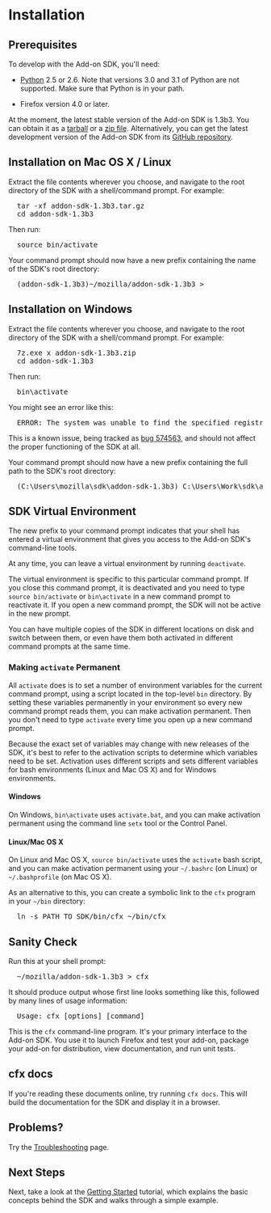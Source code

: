 # Installation #

## Prerequisites

To develop with the Add-on SDK, you'll need:

* [Python](http://www.python.org/) 2.5 or 2.6. Note that versions 3.0 and 3.1
  of Python are not supported. Make sure that Python is in your path.

* Firefox version 4.0 or later.

At the moment, the latest stable version of the Add-on SDK is 1.3b3.
You can obtain it as a
[tarball](https://ftp.mozilla.org/pub/mozilla.org/labs/jetpack/jetpack-sdk-latest.tar.gz)
or a [zip file](https://ftp.mozilla.org/pub/mozilla.org/labs/jetpack/jetpack-sdk-latest.zip).
Alternatively, you can get the latest development version of the
Add-on SDK from its [GitHub repository](https://github.com/mozilla/addon-sdk).

## Installation on Mac OS X / Linux ##

Extract the file contents wherever you choose, and navigate to the root
directory of the SDK with a shell/command prompt. For example:

<pre>
  tar -xf addon-sdk-1.3b3.tar.gz
  cd addon-sdk-1.3b3
</pre>

Then run:

<pre>
  source bin/activate
</pre>

Your command prompt should now have a new prefix containing the name of the
SDK's root directory:

<pre>
  (addon-sdk-1.3b3)~/mozilla/addon-sdk-1.3b3 >
</pre>

## Installation on Windows ##

Extract the file contents wherever you choose, and navigate to the root
directory of the SDK with a shell/command prompt. For example:

<pre>
  7z.exe x addon-sdk-1.3b3.zip
  cd addon-sdk-1.3b3
</pre>

Then run:

<pre>
  bin\activate
</pre>

You might see an error like this:

<pre>
  ERROR: The system was unable to find the specified registry key or value.
</pre>

This is a known issue, being tracked as
[bug 574563](https://bugzilla.mozilla.org/show_bug.cgi?id=574563), and should
not affect the proper functioning of the SDK at all.

Your command prompt should now have a new prefix containing the full path to
the SDK's root directory:

<pre>
  (C:\Users\mozilla\sdk\addon-sdk-1.3b3) C:\Users\Work\sdk\addon-sdk-1.3b3>
</pre>

## SDK Virtual Environment ##

The new prefix to your command prompt indicates that your shell has entered
a virtual environment that gives you access to the Add-on SDK's command-line
tools.

At any time, you can leave a virtual environment by running `deactivate`.

The virtual environment is specific to this particular command prompt. If you
close this command prompt, it is deactivated and you need to type
`source bin/activate` or `bin\activate` in a new command prompt to reactivate
it. If you open a new command prompt, the SDK will not be active in the new
prompt.

You can have multiple copies of the SDK in different locations on disk and
switch between them, or even have them both activated in different command
prompts at the same time.

### Making `activate` Permanent ###

All `activate` does is to set a number of environment variables for the
current command prompt, using a script located in the top-level `bin`
directory. By setting these variables permanently in your environment so
every new command prompt reads them, you can make activation permanent. Then
you don't need to type `activate` every time you open up a new command prompt.

Because the exact set of variables may change with new releases of the SDK,
it's best to refer to the activation scripts to determine which variables need
to be set. Activation uses different scripts and sets different variables for
bash environments (Linux and Mac OS X) and for Windows environments.

#### Windows ####

On Windows, `bin\activate` uses `activate.bat`, and you can make activation
permanent using the command line `setx` tool or the Control Panel.

#### Linux/Mac OS X ####

On Linux and Mac OS X, `source bin/activate` uses the `activate` bash
script, and you can make activation permanent using your `~/.bashrc`
(on Linux) or `~/.bashprofile` (on Mac OS X).

As an alternative to this, you can create a symbolic link to the `cfx`
program in your `~/bin` directory:

<pre>
  ln -s PATH_TO_SDK/bin/cfx ~/bin/cfx
</pre>

## Sanity Check ##

Run this at your shell prompt:

<pre>
  ~/mozilla/addon-sdk-1.3b3 > cfx
</pre>

It should produce output whose first line looks something like this, followed by
many lines of usage information:

<pre>
  Usage: cfx [options] [command]
</pre>

This is the `cfx` command-line program.  It's your primary interface to the
Add-on SDK.  You use it to launch Firefox and test your add-on, package your
add-on for distribution, view documentation, and run unit tests.

## cfx docs ##

If you're reading these documents online, try running `cfx docs`. This will
build the documentation for the SDK and display it in a browser.

## Problems? ##

Try the [Troubleshooting](dev-guide/addon-development/troubleshooting.html)
page.

## Next Steps ##

Next, take a look at the
[Getting Started](dev-guide/addon-development/getting-started.html) tutorial,
which explains the basic concepts behind the SDK and walks through a simple
example.
